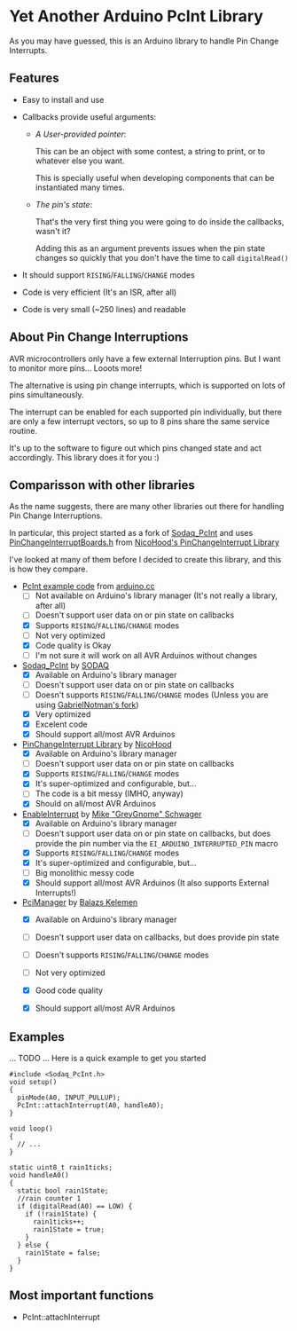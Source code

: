 Yet Another Arduino PcInt Library
=================================

As you may have guessed, this is an Arduino library to handle Pin Change Interrupts.

Features
--------
- Easy to install and use
- Callbacks provide useful arguments:
  - _A User-provided pointer_:

    This can be an object with some contest, a string to print, or to whatever else you want.

    This is specially useful when developing components that can be instantiated many times.
    
  - _The pin's state_:

    That's the very first thing you were going to do inside the callbacks, wasn't it?
    
    Adding this as an argument prevents issues when the pin state changes so quickly that you don't have the time to call `digitalRead()`
    
- It should support `RISING`/`FALLING`/`CHANGE` modes

- Code is very efficient (It's an ISR, after all)

- Code is very small (~250 lines) and readable


About Pin Change Interruptions
------------------------------

AVR microcontrollers only have a few external Interruption pins.
But I want to monitor more pins... Looots more!

The alternative is using pin change interrupts, which is supported on lots of pins simultaneously.

The interrupt can be enabled for each supported pin individually, but there are only a few interrupt vectors, so up to 8 pins share the same service routine.

It's up to the software to figure out which pins changed state and act accordingly. This library does it for you :)


Comparisson with other libraries
--------------------------------

As the name suggests, there are many other libraries out there for handling Pin Change Interruptions.

In particular, this project started as a fork of [Sodaq_PcInt](https://github.com/SodaqMoja/Sodaq_PcInt) and 
uses [PinChangeInterruptBoards.h](src/PinChangeInterruptBoards.h) from [NicoHood's PinChangeInterrupt Library](https://github.com/NicoHood/PinChangeInterrupt)

I've looked at many of them before I decided to create this library, and this is how they compare.

- [PcInt example code](http://playground.arduino.cc/Main/PcInt) from [arduino.cc](http://www.arduino.cc/)
  - [ ] Not available on Arduino's library manager (It's not really a library, after all)
  - [ ] Doesn't support user data on or pin state on callbacks
  - [X] Supports `RISING`/`FALLING`/`CHANGE` modes
  - [ ] Not very optimized
  - [X] Code quality is Okay
  - [ ] I'm not sure it will work on all AVR Arduinos without changes

- [Sodaq_PcInt](https://github.com/SodaqMoja/Sodaq_PcInt) by [SODAQ](https://github.com/SodaqMoja)
  - [X] Available on Arduino's library manager
  - [ ] Doesn't support user data on or pin state on callbacks
  - [ ] Doesn't supports `RISING`/`FALLING`/`CHANGE` modes (Unless you are using [GabrielNotman's fork](https://github.com/GabrielNotman/Sodaq_PcInt))
  - [X] Very optimized
  - [X] Excelent code
  - [X] Should support all/most AVR Arduinos

- [PinChangeInterrupt Library](https://github.com/NicoHood/PinChangeInterrupt) by [NicoHood](https://github.com/NicoHood)
  - [X] Available on Arduino's library manager
  - [ ] Doesn't support user data on or pin state on callbacks
  - [X] Supports `RISING`/`FALLING`/`CHANGE` modes
  - [X] It's super-optimized and configurable, but...
  - [ ] The code is a bit messy (IMHO, anyway)
  - [X] Should on all/most AVR Arduinos

- [EnableInterrupt](https://github.com/GreyGnome/v) by [Mike "GreyGnome" Schwager](https://github.com/GreyGnome)
  - [X] Available on Arduino's library manager
  - [ ] Doesn't support user data on or pin state on callbacks, but does provide the pin number via the `EI_ARDUINO_INTERRUPTED_PIN` macro
  - [X] Supports `RISING`/`FALLING`/`CHANGE` modes
  - [X] It's super-optimized and configurable, but...
  - [ ] Big monolithic messy code
  - [X] Should support all/most AVR Arduinos (It also supports External Interrupts!)

- [PciManager](https://github.com/prampec/arduino-pcimanager) by [Balazs Kelemen](https://github.com/prampec)
  - [X] Available on Arduino's library manager
  - [ ] Doesn't support user data on callbacks, but does provide pin state
  - [ ] Doesn't supports `RISING`/`FALLING`/`CHANGE` modes
  - [ ] Not very optimized
  - [X] Good code quality
  - [X] Should support all/most AVR Arduinos


Examples
-------

... TODO ...
Here is a quick example to get you started

```
#include <Sodaq_PcInt.h>
void setup()
{
  pinMode(A0, INPUT_PULLUP);
  PcInt::attachInterrupt(A0, handleA0);
}

void loop()
{
  // ...
}

static uint8_t rain1ticks;
void handleA0()
{
  static bool rain1State;
  //rain counter 1
  if (digitalRead(A0) == LOW) {
    if (!rain1State) {
      rain1ticks++;
      rain1State = true;
    }
  } else {
    rain1State = false;
  }
}
```

Most important functions
------------------------
* PcInt::attachInterrupt
